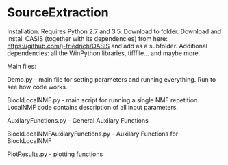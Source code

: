 # SourceExtraction

Installation:
Requires Python 2.7 and 3.5.
Download to folder.
Download and install OASIS (together with its dependencies) from here: https://github.com/j-friedrich/OASIS and add as a subfolder.
Additional dependencies: all the WinPython libraries, tifffile... and maybe more.

Main files:

Demo.py - main file for setting parameters and running everything. Run to see how code works.

BlockLocalNMF.py - main script for running a single NMF repetition. LocalNMF code contains description of all input parameters.

AuxilaryFunctions.py - General Auxilary Functions

BlockLocalNMFAuxilaryFunctions.py - Auxilary Functions for BlockLocalNMF

PlotResults.py - plotting functions
